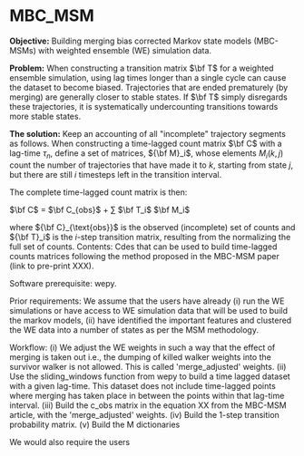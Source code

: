# MBC_MSM

**Objective:** Building merging bias corrected Markov state models (MBC-MSMs) with weighted ensemble (WE) simulation data.

**Problem:** When constructing a transition matrix $\bf T$ for a weighted ensemble simulation, using lag times longer than a single cycle can cause the dataset to become biased.  Trajectories that are ended prematurely (by merging) are generally closer to stable states.  If $\bf T$ simply disregards these trajectories, it is systematically undercounting transitions towards more stable states.

**The solution:** Keep an accounting of all "incomplete" trajectory segments as follows.  When constructing a time-lagged count matrix $\bf C$ with a lag-time $\tau_n$, define a set of matrices, ${\bf M}_i$, whose elements $M_i(k,j)$ count the number of trajectories that have made it to $k$, starting from state $j$, but there are still $i$ timesteps left in the transition interval.

The complete time-lagged count matrix is then:

$\bf C$ = $\bf C_{obs}$ + $\sum$ $\bf T_i$ $\bf M_i$

where ${\bf C}_{\text{obs}}$ is the observed (incomplete) set of counts and ${\bf T}_i$ is the $i$-step transition matrix, resulting from the normalizing the full set of counts.
Contents: Cdes that can be used to build time-lagged counts matrices following the method proposed in the MBC-MSM paper (link to pre-print XXX).

Software prerequisite: wepy.

Prior requirements: We assume that the users have already
(i) run the WE simulations or have access to WE simulation data that will be used to build the markov models,
(ii) have identified the important features and clustered the WE data into a number of states as per the MSM methodology. 

Workflow:
(i)    We adjust the WE weights in such a way that the effect of merging is taken out i.e., the dumping of killed walker weights into the survivor walker is not allowed. This is called 'merge_adjusted' weights.
(ii)   Use the sliding_windows function from wepy to build a time lagged dataset with a given lag-time. This dataset does not include time-lagged points where merging has taken place in between the points within that lag-time interval.
(iii)  Build the c_obs matrix in the equation XX from the MBC-MSM article, with the 'merge_adjusted' weights. 
(iv)   Build the 1-step transition probability matrix.
(v)    Build the M dictionaries 


We would also require the users

